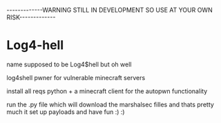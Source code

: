 -------------WARNING STILL IN DEVELOPMENT SO USE AT YOUR OWN RISK-------------



# Log4-hell
name supposed to be Log4$hell but oh well


log4shell pwner for vulnerable minecraft servers

install all reqs python + a minecraft client for the autopwn functionality

run the .py file which will download the marshalsec filles and thats pretty much it set up payloads and have fun :) :)
